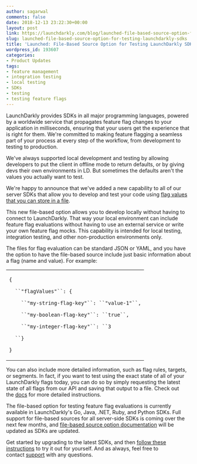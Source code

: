 ```yaml
---
author: sagarwal
comments: false
date: 2018-12-13 23:22:30+00:00
layout: post
link: https://launchdarkly.com/blog/launched-file-based-source-option-for-testing-launchdarkly-sdks/
slug: launched-file-based-source-option-for-testing-launchdarkly-sdks
title: 'Launched: File-Based Source Option for Testing LaunchDarkly SDKs'
wordpress_id: 193607
categories:
- Product Updates
tags:
- feature management
- integration testing
- local testing
- SDKs
- testing
- testing feature flags
---
```


LaunchDarkly provides SDKs in all major programming languages, powered by a worldwide service that propagates feature flag changes to your application in milliseconds, ensuring that your users get the experience that is right for them. We're committed to making feature flagging a seamless part of your process at every step of the workflow, from development to testing to production.

We've always supported local development and testing by allowing developers to put the client in offline mode to return defaults, or by giving devs their own environments in LD. But sometimes the defaults aren't the values you actually want to test.

We're happy to announce that we've added a new capability to all of our server SDKs that allow you to develop and test your code using [flag values that you can store in a file](https://docs.launchdarkly.com/docs/reading-flags-from-a-file).

This new file-based option allows you to develop locally without having to connect to LaunchDarkly. That way your local environment can include feature flag evaluations without having to use an external service or write your own feature flag mocks. This capability is intended for local testing, integration testing, and other non-production environments only.

The files for flag evaluation can be standard JSON or YAML, and you have the option to have the file-based source include just basic information about a flag (name and value). For example:
<table cellpadding="0" cellspacing="0" border="0" >
<tbody >
<tr >

<td class="code" >





`{`




`  ``"flagValues"``: {`




`    ``"my-string-flag-key"``: ``"value-1"``,`




`    ``"my-boolean-flag-key"``: ``true``,`




`    ``"my-integer-flag-key"``: ``3`




`  ``}`




`}`




</td>
</tr>
</tbody>
</table>


You can also include more detailed information, such as flag rules, targets, or segments. In fact, if you want to test using the exact state of all of your LaunchDarkly flags today, you can do so by simply requesting the latest state of all flags from our API and saving that output to a file. Check out the [docs](https://docs.launchdarkly.com/v2.0/docs/reading-flags-from-a-file) for more detailed instructions.

The file-based option for testing feature flag evaluations is currently available in LaunchDarkly's Go, Java, .NET, Ruby, and Python SDKs. Full support for file-based sources for all server-side SDKs is coming over the next few months, and [file-based source option documentation](https://docs.launchdarkly.com/v2.0/docs/reading-flags-from-a-file) will be updated as SDKs are updated.

Get started by upgrading to the latest SDKs, and then [follow these instructions](https://docs.launchdarkly.com/v2.0/docs/reading-flags-from-a-file) to try it out for yourself. And as always, feel free to contact [support](mailto:support@launchdarkly.com) with any questions.
